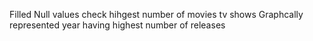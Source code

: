 Filled Null values
check hihgest number of movies tv shows
Graphcally represented year having highest number of releases
